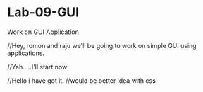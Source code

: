 Lab-09-GUI
==========

Work on GUI Application

//Hey, romon and raju we'll be going to work on simple GUI using applications.

//Yah.....I'll start now

//Hello i have got it.
//would be better idea with css
